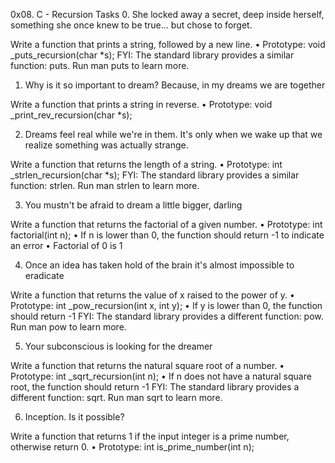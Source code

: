 0x08. C - Recursion
Tasks
0.	She locked away a secret, deep inside herself, something she once knew to be true... but chose to forget.

Write a function that prints a string, followed by a new line.
•	Prototype: void _puts_recursion(char *s);
FYI: The standard library provides a similar function: puts. Run man puts to learn more.

1. Why is it so important to dream? Because, in my dreams we are together

Write a function that prints a string in reverse.
•	Prototype: void _print_rev_recursion(char *s);

2. Dreams feel real while we're in them. It's only when we wake up that we realize something was actually strange.

Write a function that returns the length of a string.
•	Prototype: int _strlen_recursion(char *s);
FYI: The standard library provides a similar function: strlen. Run man strlen to learn more.

3. You mustn't be afraid to dream a little bigger, darling

Write a function that returns the factorial of a given number.
•	Prototype: int factorial(int n);
•	If n is lower than 0, the function should return -1 to indicate an error
•	Factorial of 0 is 1

4. Once an idea has taken hold of the brain it's almost impossible to eradicate

Write a function that returns the value of x raised to the power of y.
•	Prototype: int _pow_recursion(int x, int y);
•	If y is lower than 0, the function should return -1
FYI: The standard library provides a different function: pow. Run man pow to learn more.

5. Your subconscious is looking for the dreamer

Write a function that returns the natural square root of a number.
•	Prototype: int _sqrt_recursion(int n);
•	If n does not have a natural square root, the function should return -1
FYI: The standard library provides a different function: sqrt. Run man sqrt to learn more.

6. Inception. Is it possible?

Write a function that returns 1 if the input integer is a prime number, otherwise return 0.
•	Prototype: int is_prime_number(int n);


